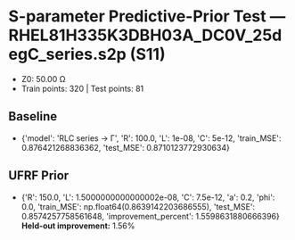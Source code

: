 # S-parameter Predictive-Prior Test — RHEL81H335K3DBH03A_DC0V_25degC_series.s2p (S11)
- Z0: 50.00 Ω
- Train points: 320  |  Test points: 81

## Baseline
- {'model': 'RLC series -> Γ', 'R': 100.0, 'L': 1e-08, 'C': 5e-12, 'train_MSE': 0.876421268836362, 'test_MSE': 0.8710123772930634}

## UFRF Prior
- {'R': 150.0, 'L': 1.5000000000000002e-08, 'C': 7.5e-12, 'a': 0.2, 'phi': 0.0, 'train_MSE': np.float64(0.8639142203686555), 'test_MSE': 0.8574257758561648, 'improvement_percent': 1.5598631880666396}
**Held-out improvement:** 1.56%